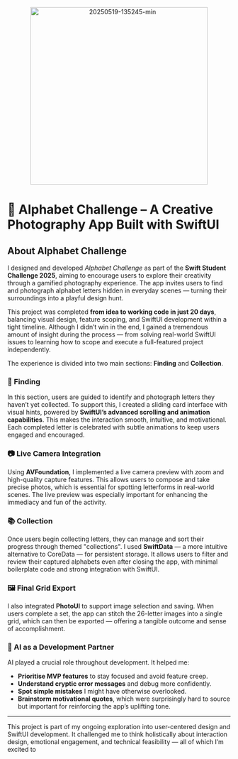 
<p align="center">
  <img src="https://github.com/user-attachments/assets/32b419c3-38aa-4cc9-b353-f26fb02b361d" alt="20250519-135245-min" width="400">
</p>

# 📸 Alphabet Challenge – A Creative Photography App Built with SwiftUI

## About Alphabet Challenge

I designed and developed *Alphabet Challenge* as part of the **Swift Student Challenge 2025**, aiming to encourage users to explore their creativity through a gamified photography experience. The app invites users to find and photograph alphabet letters hidden in everyday scenes — turning their surroundings into a playful design hunt.

This project was completed **from idea to working code in just 20 days**, balancing visual design, feature scoping, and SwiftUI development within a tight timeline. Although I didn’t win in the end, I gained a tremendous amount of insight during the process — from solving real-world SwiftUI issues to learning how to scope and execute a full-featured project independently.

The experience is divided into two main sections: **Finding** and **Collection**.

### 🧭 Finding

In this section, users are guided to identify and photograph letters they haven’t yet collected. To support this, I created a sliding card interface with visual hints, powered by **SwiftUI’s advanced scrolling and animation capabilities**. This makes the interaction smooth, intuitive, and motivational. Each completed letter is celebrated with subtle animations to keep users engaged and encouraged.

### 📷 Live Camera Integration

Using **AVFoundation**, I implemented a live camera preview with zoom and high-quality capture features. This allows users to compose and take precise photos, which is essential for spotting letterforms in real-world scenes. The live preview was especially important for enhancing the immediacy and fun of the activity.

### 📚 Collection

Once users begin collecting letters, they can manage and sort their progress through themed "collections". I used **SwiftData** — a more intuitive alternative to CoreData — for persistent storage. It allows users to filter and review their captured alphabets even after closing the app, with minimal boilerplate code and strong integration with SwiftUI.

### 🖼️ Final Grid Export

I also integrated **PhotoUI** to support image selection and saving. When users complete a set, the app can stitch the 26-letter images into a single grid, which can then be exported — offering a tangible outcome and sense of accomplishment.

### 🤖 AI as a Development Partner

AI played a crucial role throughout development. It helped me:
- **Prioritise MVP features** to stay focused and avoid feature creep.
- **Understand cryptic error messages** and debug more confidently.
- **Spot simple mistakes** I might have otherwise overlooked.
- **Brainstorm motivational quotes**, which were surprisingly hard to source but important for reinforcing the app’s uplifting tone.

---

This project is part of my ongoing exploration into user-centered design and SwiftUI development. It challenged me to think holistically about interaction design, emotional engagement, and technical feasibility — all of which I’m excited to
